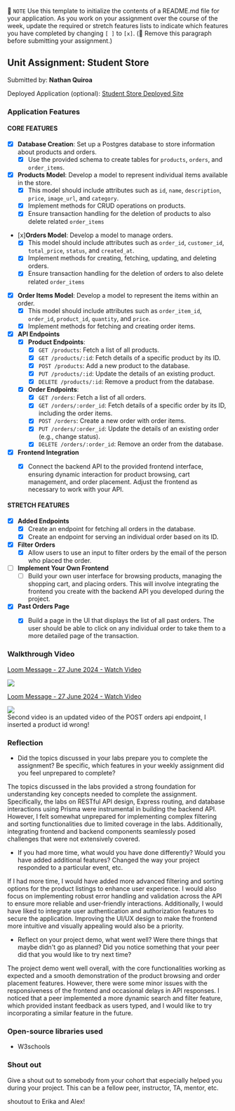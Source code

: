 📝 `NOTE` Use this template to initialize the contents of a README.md file for your application. As you work on your assignment over the course of the week, update the required or stretch features lists to indicate which features you have completed by changing `[ ]` to `[x]`. (🚫 Remove this paragraph before submitting your assignment.)

## Unit Assignment: Student Store

Submitted by: **Nathan Quiroa**

Deployed Application (optional): [Student Store Deployed Site](ADD_LINK_HERE)

### Application Features

#### CORE FEATURES


- [x] **Database Creation**: Set up a Postgres database to store information about products and orders.
  - [x] Use the provided schema to create tables for `products`, `orders`, and `order_items`.
- [x] **Products Model**: Develop a model to represent individual items available in the store. 
  - [x] This model should include attributes such as `id`, `name`, `description`, `price`, `image_url`, and `category`.
  - [x] Implement methods for CRUD operations on products.
  - [x] Ensure transaction handling for the deletion of products to also delete related `order_items`
- [x]**Orders Model**: Develop a model to manage orders. 
  - [x] This model should include attributes such as `order_id`, `customer_id`, `total_price`, `status`, and `created_at`.
  - [x] Implement methods for creating, fetching, updating, and deleting orders.
  - [x] Ensure transaction handling for the deletion of orders to also delete related `order_items`
- [x] **Order Items Model**: Develop a model to represent the items within an order. 
  - [x] This model should include attributes such as `order_item_id`, `order_id`, `product_id`, `quantity`, and `price`.
  - [x] Implement methods for fetching and creating order items.
- [x] **API Endpoints**
  - [x] **Product Endpoints**:
    - [x] `GET /products`: Fetch a list of all products.
    - [x] `GET /products/:id`: Fetch details of a specific product by its ID.
    - [x] `POST /products`: Add a new product to the database.
    - [x] `PUT /products/:id`: Update the details of an existing product.
    - [x] `DELETE /products/:id`: Remove a product from the database.
  - [x] **Order Endpoints**:
    - [x] `GET /orders`: Fetch a list of all orders.
    - [x] `GET /orders/:order_id`: Fetch details of a specific order by its ID, including the order items.
    - [x] `POST /orders`: Create a new order with order items.
    - [x] `PUT /orders/:order_id`: Update the details of an existing order (e.g., change status).
    - [x] `DELETE /orders/:order_id`: Remove an order from the database.
- [x] **Frontend Integration**
  - [x] Connect the backend API to the provided frontend interface, ensuring dynamic interaction for product browsing, cart management, and order placement. Adjust the frontend as necessary to work with your API.


#### STRETCH FEATURES

- [x] **Added Endpoints**
  - [x] Create an endpoint for fetching all orders in the database.
  - [x] Create an endpoint for serving an individual order based on its ID.
- [x] **Filter Orders**
  - [x] Allow users to use an input to filter orders by the email of the person who placed the order.
- [ ] **Implement Your Own Frontend**
  - [ ] Build your own user interface for browsing products, managing the shopping cart, and placing orders. This will involve integrating the frontend you create with the backend API you developed during the project.
- [x] **Past Orders Page**
  - [x] Build a page in the UI that displays the list of all past orders. The user should be able to click on any individual order to take them to a more detailed page of the transaction.


### Walkthrough Video

<div>
    <a href="https://www.loom.com/share/5e21cb6641594ebaa151a12bc7c5c513">
      <p>Loom Message - 27 June 2024 - Watch Video</p>
    </a>
    <a href="https://www.loom.com/share/5e21cb6641594ebaa151a12bc7c5c513">
      <img style="max-width:300px;" src="https://cdn.loom.com/sessions/thumbnails/5e21cb6641594ebaa151a12bc7c5c513-with-play.gif">
    </a>
</div>

<div>
    <a href="https://www.loom.com/share/84128f91ab0943aa8f792942a1d21871">
      <p>Loom Message - 27 June 2024 - Watch Video</p>
    </a>
    <a href="https://www.loom.com/share/84128f91ab0943aa8f792942a1d21871">
      <img style="max-width:300px;" src="https://cdn.loom.com/sessions/thumbnails/84128f91ab0943aa8f792942a1d21871-with-play.gif">
    </a>
</div>
Second video is an updated video of the POST orders api endpoint, I inserted a product id wrong!

### Reflection

* Did the topics discussed in your labs prepare you to complete the assignment? Be specific, which features in your weekly assignment did you feel unprepared to complete?

The topics discussed in the labs provided a strong foundation for understanding key concepts needed to complete the assignment. Specifically, the labs on RESTful API design, Express routing, and database interactions using Prisma were instrumental in building the backend API. However, I felt somewhat unprepared for implementing complex filtering and sorting functionalities due to limited coverage in the labs. Additionally, integrating frontend and backend components seamlessly posed challenges that were not extensively covered.

* If you had more time, what would you have done differently? Would you have added additional features? Changed the way your project responded to a particular event, etc.
  
If I had more time, I would have added more advanced filtering and sorting options for the product listings to enhance user experience. I would also focus on implementing robust error handling and validation across the API to ensure more reliable and user-friendly interactions. Additionally, I would have liked to integrate user authentication and authorization features to secure the application. Improving the UI/UX design to make the frontend more intuitive and visually appealing would also be a priority.

* Reflect on your project demo, what went well? Were there things that maybe didn't go as planned? Did you notice something that your peer did that you would like to try next time?

The project demo went well overall, with the core functionalities working as expected and a smooth demonstration of the product browsing and order placement features. However, there were some minor issues with the responsiveness of the frontend and occasional delays in API responses. I noticed that a peer implemented a more dynamic search and filter feature, which provided instant feedback as users typed, and I would like to try incorporating a similar feature in the future. 

### Open-source libraries used

- W3schools

### Shout out

Give a shout out to somebody from your cohort that especially helped you during your project. This can be a fellow peer, instructor, TA, mentor, etc.

shoutout to Erika and Alex!

